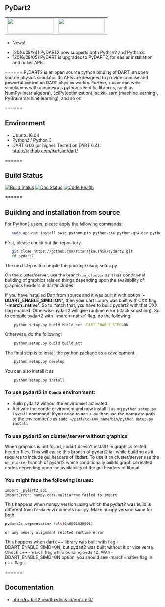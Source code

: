 ## PyDart2

<table>
<tr>
<td>  
  <img src="https://github.com/dartsim/dart/raw/master/doxygen/DART%20logo.png" width="150" height="50" />
</td>
<td>
  <img src="https://www.python.org/static/community_logos/python-logo.png" width="150" height="50" />
</td>
</tr>
</table>

- News!
 + [2016/09/24] PyDART2 now supports both Python2 and Python3.
 + [2016/08/05] PyDART is upgraded to PyDART2, for easier installation and richer APIs.

======
PyDART2 is an open source python binding of DART, an open source physics
simulator. Its APIs are designed to provide concise and powerful control on
DART physics worlds. Further, a user can write simulations with a numerous
python scientific libraries, such as NumPy(linear algebra),
SciPy(optimization), scikit-learn (machine learning), PyBrain(machine
learning), and so on.

======
## Environment
+ Ubuntu 16.04
+ Python2 / Python 3
+ DART 6.1.0 (or higher. Tested on DART 6.4): https://github.com/dartsim/dart/

======
## Build Status

[![Build Status](https://api.travis-ci.org/sehoonha/pydart2.svg)](https://travis-ci.org/sehoonha/pydart2)
[![Doc Status](https://img.shields.io/badge/docs-latest-brightgreen.svg?style=flat)](http://pydart2.readthedocs.io/en/latest/)
[![Code Health](https://landscape.io/github/sehoonha/pydart2/master/landscape.svg?style=flat)](https://landscape.io/github/sehoonha/pydart2/master)

======
## Building and installation from source 
For Python2 users, please apply the following commands:

```bash
   sudo apt-get install swig python-pip python-qt4 python-qt4-dev python-qt4-gl
```

First, please check out the repository.

```bash
   git clone https://github.com/riturajkaushik/pydart2.git
   cd pydart2
```

The next step is to compile the package using setup.py

On the cluster/server, use the branch ```on_cluster``` as it has conditional building of graphics related things depending upon the availability of graphics headers in dart/includes.

If you have installed Dart from source and it was built it with option **'-DDART_ENABLE_SIMD=ON'**, then your dart library was built with CXX flag **'-march=native'**. So to match that, you have to build pydart2 with that CXX flag enabled. Otherwise pydart2 will give runtime error (stack smashing). So to compile pydart2 with '-march=native' flag, do the following:

```bash
    python setup.py build build_ext -DART_ENABLE_SIMD=ON 
```

Otherwise, do the following:

```bash
    python setup.py build build_ext
```

The final step is to install the python package as a development.

```bash
    python setup.py develop
```
You can also install it as

```bash
    python setup.py install
```
### To use pydart2 in ```Conda``` environment:

* Build pydart2 without the enviromnet activated.
* Activate the conda enviroment and now install it using ```python setup.py install``` command. If you need to use ```sudo``` then use the complete path to the enviromnet's as ```sudo ~/path/to/env_name/bin/python setup.py install``` 

### To use pydart2 on cluster/server without graphics

When graphics is not found, libdart doesn't install the graphics reated header files. This will cause this branch of pydart2 fail while building as it requires to include gui headers of libdart. To use it on cluster/server use the ```on_cluster``` branch of pydart2 which conditionally builds graphics related codes depending upon the availability of the gui headers of libdart. 

### You might face the following issues:

```bash
import _pydart2_api
ImportError: numpy.core.multiarray failed to import
```
This happens when numpy version using which the pydart2 was build is different from ```Conda``` environments numpy. Make numpy version same for both.

```bash
pydart2: segmentation falt(0x0001020001) 
```
```or any memory alignment related runtime error```

This happens when dart c++ library was built with flag -DDART_ENABLE_SIMD=ON, but pydart2 was built without it or vice versa. Check c++ -march flag while building pydart2. With -DDART_ENABLE_SIMD=ON option, you should see -march=native flag in c++ flags.

======
## Documentation
+ http://pydart2.readthedocs.io/en/latest/
